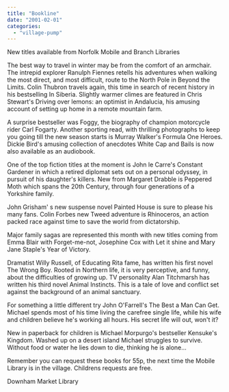 ```yaml
---
title: "Bookline"
date: "2001-02-01"
categories: 
  - "village-pump"
---
```


New titles available from Norfolk Mobile and Branch Libraries

The best way to travel in winter may be from the comfort of an armchair. The intrepid explorer Ranulph Fiennes retells his adventures when walking the most direct, and most difficult, route to the North Pole in Beyond the Limits. Colin Thubron travels again, this time in search of recent history in his bestselling In Siberia. Slightly warmer climes are featured in Chris Stewart's Driving over lemons: an optimist in Andalucia, his amusing account of setting up home in a remote mountain farm.

A surprise bestseller was Foggy, the biography of champion motorcycle rider Carl Fogarty. Another sporting read, with thrilling photographs to keep you going till the new season starts is Murray Walker's Formula One Heroes. Dickie Bird's amusing collection of anecdotes White Cap and Bails is now also available as an audiobook.

One of the top fiction titles at the moment is John le Carre's Constant Gardener in which a retired diplomat sets out on a personal odyssey, in pursuit of his daughter's killers. New from Margaret Drabble is Peppered Moth which spans the 20th Century, through four generations of a Yorkshire family.

John Grisham' s new suspense novel Painted House is sure to please his many fans. Colin Forbes new Tweed adventure is Rhinoceros, an action packed race against time to save the world from dictatorship.

Major family sagas are represented this month with new titles coming from Emma Blair with Forget-me-not, Josephine Cox with Let it shine and Mary Jane Staple's Year of Victory.

Dramatist Willy Russell, of Educating Rita fame, has written his first novel The Wrong Boy. Rooted in Northern life, it is very perceptive, and funny, about the difficulties of growing up. TV personality Alan Titchmarsh has written his third novel Animal Instincts. This is a tale of love and conflict set against the background of an animal sanctuary.

For something a little different try John O'Farrell's The Best a Man Can Get. Michael spends most of his time living the carefree single life, while his wife and children believe he's working all hours. His secret life will out, won't it?

New in paperback for children is Michael Morpurgo's bestseller Kensuke's Kingdom. Washed up on a desert island Michael struggles to survive. Without food or water he lies down to die, thinking he is alone...

Remember you can request these books for 55p, the next time the Mobile Library is in the village. Childrens requests are free.

Downham Market Library
